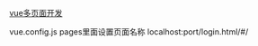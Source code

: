 [vue多页面开发](https://www.cnblogs.com/fqh123/p/11981646.html)

vue.config.js
pages里面设置页面名称
localhost:port/login.html/#/